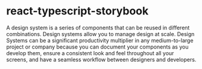 # react-typescript-storybook
A design system is a series of components that can be reused in different combinations. Design systems allow you to manage design at scale. Design Systems can be a significant productivity multiplier in any medium-to-large project or company because you can document your components as you develop them, ensure a consistent look and feel throughout all your screens, and have a seamless workflow between designers and developers.
